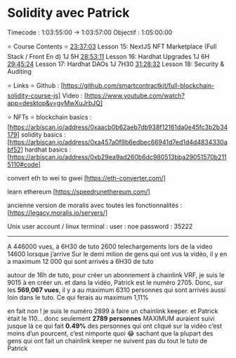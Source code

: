 # Solidity avec Patrick

Timecode : 1:03:55:00 → 1:03:57:00
Objectif : 1:05:00:00

⭐️ Course Contents ⭐
[23:37:03](https://www.youtube.com/watch?v=gyMwXuJrbJQ&t=85023s) Lesson 15: NextJS NFT Marketplace (Full Stack / Front En d)
1J 5H [28:53:11](https://www.youtube.com/watch?v=gyMwXuJrbJQ&t=103991s) Lesson 16: Hardhat Upgrades
1J 6H [29:45:24](https://www.youtube.com/watch?v=gyMwXuJrbJQ&t=107124s) Lesson 17: Hardhat DAOs
1J 7H30 [31:28:32](https://www.youtube.com/watch?v=gyMwXuJrbJQ&t=113312s) Lesson 18: Security & Auditing

⭐️ Links ⭐️
Github : [https://github.com/smartcontractkit/full-blockchain-solidity-course-js]
Video : [https://www.youtube.com/watch?app=desktop&v=gyMwXuJrbJQ]

⭐️ NFTs ⭐️
blockchain basics : [https://arbiscan.io/address/0xaacb0b62aeb7db938f12161da0e45fc3b2b34179]
solidity basics : [https://arbiscan.io/address/0xa457a0f9b6edbec66941d7ed1d4d4834330abf52]
hardhat basics : [https://arbiscan.io/address/0xb29ea9ad260b6dc980513bba29051570b2115110#code]

convert eth to wei to gwei
[https://eth-converter.com/]

learn ethereum
[https://speedrunethereum.com/]

ancienne version de moralis avec toutes les fonctionnalités :
[https://legacy.moralis.io/servers/]

Unix user account / linux terminal :
user : noe
password : 35222

---

A 446000 vues, à 6H30 de tuto
2600 telechargements lors de la video
14600 lorsque j’arrive
Sur le demi milion de gens qui ont vus la vidéo, il y en a maximum 12 000 qui sont arrivés a 6H30 de tuto

autour de 16h de tuto, pour créer un abonnement à chainlink VRF, je suis le 9015 à en créer un. et dans la vidéo, Patrick est le numéro 2705.
Donc, sur les **569,067 vues**, il y a au maximum 6310 personnes qui sont arrivés aussi loin dans le tuto. Ce qui ferais au maximum 1,11%

en fait non !
je suis le numéro 2899 à faire un chainlink keeper.
et Patrick était le 110…
donc seulement **2789 personnes** MAXIMUM auraient suivi jusque là
ce qui fait **0.49%** des personnes qui ont cliqué sur la vidéo
c’est moins d’un pourcent, c’est nimporte quoi 😂
sachant que la plupart des gens qui ont fait un chainlink keeper ne suivent pas du tout le tuto de Patrick
